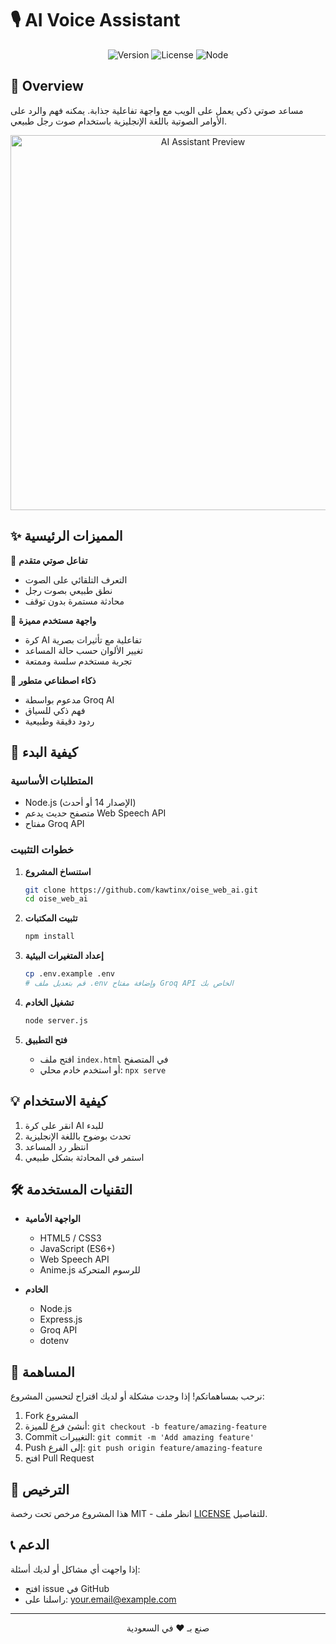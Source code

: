 # 🎙️ AI Voice Assistant

<div align="center">

![Version](https://img.shields.io/badge/version-1.0.0-blue.svg)
![License](https://img.shields.io/badge/license-MIT-green.svg)
![Node](https://img.shields.io/badge/node-%3E%3D14.0.0-brightgreen.svg)

</div>

## 🌟 Overview

مساعد صوتي ذكي يعمل على الويب مع واجهة تفاعلية جذابة. يمكنه فهم والرد على الأوامر الصوتية باللغة الإنجليزية باستخدام صوت رجل طبيعي.

<div align="center">
<img src="https://raw.githubusercontent.com/your-username/oise_web_ai/main/preview.gif" alt="AI Assistant Preview" width="600"/>
</div>

## ✨ المميزات الرئيسية

🎤 **تفاعل صوتي متقدم**
- التعرف التلقائي على الصوت
- نطق طبيعي بصوت رجل
- محادثة مستمرة بدون توقف

🔮 **واجهة مستخدم مميزة**
- كرة AI تفاعلية مع تأثيرات بصرية
- تغيير الألوان حسب حالة المساعد
- تجربة مستخدم سلسة وممتعة

🧠 **ذكاء اصطناعي متطور**
- مدعوم بواسطة Groq AI
- فهم ذكي للسياق
- ردود دقيقة وطبيعية

## 🚀 كيفية البدء

### المتطلبات الأساسية
- Node.js (الإصدار 14 أو أحدث)
- متصفح حديث يدعم Web Speech API
- مفتاح Groq API

### خطوات التثبيت

1. **استنساخ المشروع**
   ```bash
   git clone https://github.com/kawtinx/oise_web_ai.git
   cd oise_web_ai
   ```

2. **تثبيت المكتبات**
   ```bash
   npm install
   ```

3. **إعداد المتغيرات البيئية**
   ```bash
   cp .env.example .env
   # قم بتعديل ملف .env وإضافة مفتاح Groq API الخاص بك
   ```

4. **تشغيل الخادم**
   ```bash
   node server.js
   ```

5. **فتح التطبيق**
   - افتح ملف `index.html` في المتصفح
   - أو استخدم خادم محلي: `npx serve`

## 💡 كيفية الاستخدام

1. انقر على كرة AI للبدء
2. تحدث بوضوح باللغة الإنجليزية
3. انتظر رد المساعد
4. استمر في المحادثة بشكل طبيعي

## 🛠️ التقنيات المستخدمة

- **الواجهة الأمامية**
  - HTML5 / CSS3
  - JavaScript (ES6+)
  - Web Speech API
  - Anime.js للرسوم المتحركة

- **الخادم**
  - Node.js
  - Express.js
  - Groq API
  - dotenv

## 🤝 المساهمة

نرحب بمساهماتكم! إذا وجدت مشكلة أو لديك اقتراح لتحسين المشروع:

1. Fork المشروع
2. أنشئ فرع للميزة: `git checkout -b feature/amazing-feature`
3. Commit التغييرات: `git commit -m 'Add amazing feature'`
4. Push إلى الفرع: `git push origin feature/amazing-feature`
5. افتح Pull Request

## 📝 الترخيص

هذا المشروع مرخص تحت رخصة MIT - انظر ملف [LICENSE](LICENSE) للتفاصيل.

## 📞 الدعم

إذا واجهت أي مشاكل أو لديك أسئلة:
- افتح issue في GitHub
- راسلنا على: your.email@example.com

---

<div align="center">
صنع بـ ❤️ في السعودية
</div>
